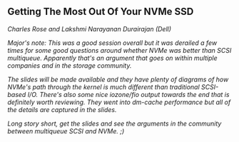## Getting The Most Out Of Your NVMe SSD
_Charles Rose and Lakshmi Narayanan Durairajan (Dell)_

*Major's note: This was a good session overall but it was derailed a few times for some good questions around whether NVMe was better than SCSI multiqueue.  Apparently that's an argument that goes on within multiple companies and in the storage community.*

*The slides will be made available and they have plenty of diagrams of how NVMe's path through the kernel is much different than traditional SCSI-based I/O.  There's also some nice iozone/fio output towards the end that is definitely worth reviewing.  They went into dm-cache performance but all of the details are captured in the slides.*

*Long story short, get the slides and see the arguments in the community between multiqueue SCSI and NVMe. ;)*
